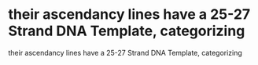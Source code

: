 # their ascendancy lines have a 25-27 Strand DNA Template, categorizing

their ascendancy lines have a 25-27 Strand DNA Template, categorizing